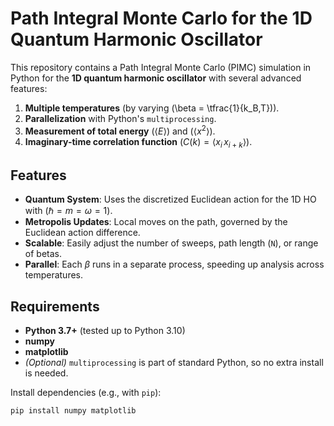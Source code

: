 # Path Integral Monte Carlo for the 1D Quantum Harmonic Oscillator

This repository contains a Path Integral Monte Carlo (PIMC) simulation in Python for the **1D quantum harmonic oscillator** with several advanced features:

1. **Multiple temperatures** (by varying \(\beta = \tfrac{1}{k_B\,T}\)).
2. **Parallelization** with Python's `multiprocessing`.
3. **Measurement of total energy** ($\langle E \rangle$) and ($\langle x^2 \rangle$).
4. **Imaginary-time correlation function** ($C(k) = \langle x_i \, x_{i+k}\rangle$).

## Features

- **Quantum System**: Uses the discretized Euclidean action for the 1D HO with $(\hbar = m = \omega = 1)$.
- **Metropolis Updates**: Local moves on the path, governed by the Euclidean action difference.
- **Scalable**: Easily adjust the number of sweeps, path length (`N`), or range of betas.
- **Parallel**: Each $\beta$ runs in a separate process, speeding up analysis across temperatures.

## Requirements

- **Python 3.7+** (tested up to Python 3.10)
- **numpy**
- **matplotlib**
- *(Optional)* `multiprocessing` is part of standard Python, so no extra install is needed.

Install dependencies (e.g., with `pip`):
```bash
pip install numpy matplotlib

